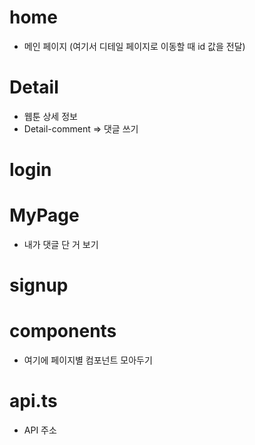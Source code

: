 # home

- 메인 페이지 (여기서 디테일 페이지로 이동할 때 id 값을 전달)

# Detail

- 웹툰 상세 정보
- Detail-comment => 댓글 쓰기

# login

# MyPage

- 내가 댓글 단 거 보기

# signup

# components

- 여기에 페이지별 컴포넌트 모아두기

# api.ts

- API 주소
